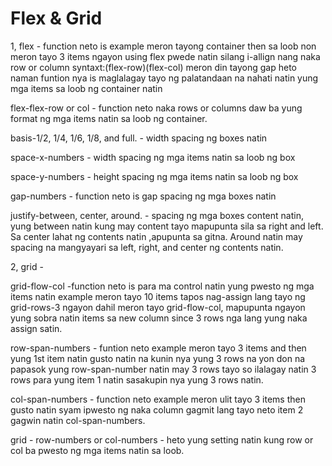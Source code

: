 # Flex & Grid

1, flex - function neto is example meron tayong container then sa loob non meron tayo 3 items ngayon using flex pwede natin silang i-allign nang naka row or column syntaxt:(flex-row)(flex-col) meron din tayong gap heto naman funtion nya is maglalagay tayo ng palatandaan na nahati natin yung mga items sa loob ng container natin  

flex-flex-row or col - function neto naka rows or columns daw ba yung format ng mga items natin sa loob ng container.

basis-1/2, 1/4, 1/6, 1/8, and full. - width spacing ng boxes natin

space-x-numbers - width spacing ng mga items natin sa loob ng box

space-y-numbers - height spacing ng mga items natin sa loob ng box

gap-numbers - function neto is gap spacing ng mga boxes natin

justify-between, center, around. - spacing ng mga boxes content natin, yung between natin kung may content tayo mapupunta sila sa right and left. Sa center lahat ng contents natin ,apupunta sa gitna. Around natin may spacing na mangyayari sa left, right, and center ng contents natin.


2, grid - 

grid-flow-col -function neto is para ma control natin yung pwesto ng mga items natin example meron tayo 10 items tapos nag-assign lang tayo ng grid-rows-3 ngayon dahil meron tayo grid-flow-col, mapupunta ngayon yung sobra natin items sa new column since 3 rows nga lang yung naka assign satin. 

row-span-numbers - funtion neto example meron tayo 3 items and then yung 1st item natin gusto natin na kunin nya yung 3 rows na yon don na papasok yung row-span-number natin may 3 rows tayo so ilalagay natin 3 rows para yung item 1 natin sasakupin nya yung 3 rows natin.

col-span-numbers - function neto example meron ulit tayo 3 items then gusto natin syam ipwesto ng naka column gagmit lang tayo neto item 2 gagwin natin col-span-numbers.

grid - row-numbers or col-numbers - heto yung setting natin kung row or col ba pwesto ng mga items natin sa loob.

